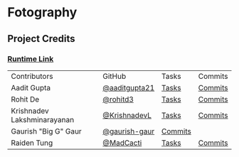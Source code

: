 # Fotography


## Project Credits

### [Runtime Link]()

<table>
    <tr>
        <td>Contributors</td>
        <td>GitHub</td>
        <td>Tasks</td>
        <td>Commits</td>
    </tr>
    <tr>
        <td>Aadit Gupta</td>
        <td><a href="https://github.com/aaditgupta21">@aaditgupta21</a></td>
        <td><a href="https://github.com/aaditgupta21/Fotography/issues/assigned/aaditgupta21">Tasks</a></td>
        <td><a href="https://github.com/aaditgupta21/Fotography/commits/main?author=aaditgupta21">Commits</a></td>
    </tr>
    <tr>
        <td>Rohit De</td>
        <td><a href="https://github.com/rohitd3">@rohitd3</a></td>
        <td><a href="https://github.com/aaditgupta21/Fotography/issues/assigned/rohitd3">Tasks</a></td>
        <td><a href="https://github.com/aaditgupta21/Fotography/commits/main?author=rohitd3">Commits</a></td>
    </tr>
    <tr>
        <td>Krishnadev Lakshminarayanan</td>
        <td><a href="https://github.com/KrishnadevL">@KrishnadevL</a></td>
        <td><a href="https://github.com/aaditgupta21/Fotography/issues/assigned/KrishnadevL">Tasks</a></td>
        <td><a href="https://github.com/aaditgupta21/Fotography/commits/main?author=KrishnadevL">Commits</a></td>
    </tr>
     <tr>
        <td>Gaurish "Big G" Gaur</td>
        <td><a href="https://github.com/gaurish-gaur">@gaurish-gaur</a></td>
        <td><a href="https://github.com/aaditgupta21/silverscreen/issues/assigned/gaurish-gaur>Tasks</a></td>
        <td><a href="https://github.com/aaditgupta21/fire-extinguisher/commits/main?author=gaurish-gaur">Commits</a></td>
    </tr> 
    <tr>
         <td>Raiden Tung</td>
        <td><a href="https://github.com/MadCacti">@MadCacti</a></td>
        <td><a href="https://github.com/aaditgupta21/Fotography/issues/assigned/MadCacti">Tasks</a></td>
        <td><a href="https://github.com/aaditgupta21/Fotography/commits/main?author=MadCacti">Commits</a></td>
    </tr>
</table>
